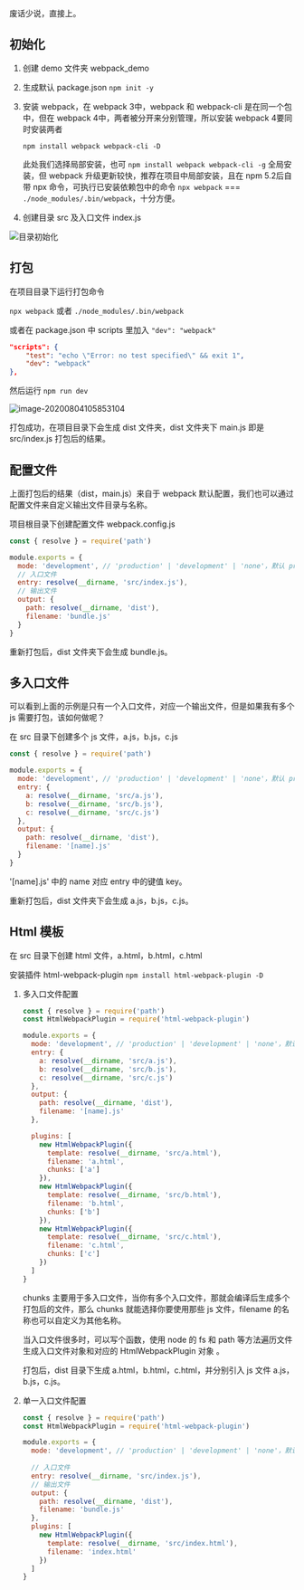 废话少说，直接上。

## 初始化

1. 创建 demo 文件夹 webpack_demo

2. 生成默认 package.json `npm init -y`

3. 安装 webpack，在 webpack 3中，webpack 和 webpack-cli 是在同一个包中，但在 webpack 4中，两者被分开来分别管理，所以安装 webpack 4要同时安装两者

   `npm install webpack webpack-cli -D`

   此处我们选择局部安装，也可 `npm install webpack webpack-cli -g` 全局安装，但 webpack 升级更新较快，推荐在项目中局部安装，且在 npm 5.2后自带 npx 命令，可执行已安装依赖包中的命令 `npx webpack` === `./node_modules/.bin/webpack`，十分方便。

4. 创建目录 src 及入口文件 index.js

![目录初始化](D:\CL\WebProject\blog\images\webpack\init_tree.png)

## 打包

在项目目录下运行打包命令

`npx webpack` 或者 `./node_modules/.bin/webpack`

或者在 package.json 中 scripts 里加入 `"dev": "webpack"`

```json
"scripts": {
    "test": "echo \"Error: no test specified\" && exit 1",
    "dev": "webpack"
},
```

然后运行 `npm run dev`

![image-20200804105853104](D:\CL\WebProject\blog\images\Webpack\build.png)

打包成功，在项目目录下会生成 dist 文件夹，dist 文件夹下 main.js 即是 src/index.js 打包后的结果。

## 配置文件

上面打包后的结果（dist，main.js）来自于 webpack 默认配置，我们也可以通过配置文件来自定义输出文件目录与名称。

项目根目录下创建配置文件 webpack.config.js

```js
const { resolve } = require('path')

module.exports = {
  mode: 'development', // 'production' | 'development' | 'none'，默认 production
  // 入口文件
  entry: resolve(__dirname, 'src/index.js'),
  // 输出文件
  output: {
    path: resolve(__dirname, 'dist'),
    filename: 'bundle.js'
  }
}
```

重新打包后，dist 文件夹下会生成 bundle.js。

## 多入口文件

可以看到上面的示例是只有一个入口文件，对应一个输出文件，但是如果我有多个 js 需要打包，该如何做呢？

在 src 目录下创建多个 js 文件，a.js，b.js，c.js

```js
const { resolve } = require('path')

module.exports = {
  mode: 'development', // 'production' | 'development' | 'none'，默认 production
  entry: {
    a: resolve(__dirname, 'src/a.js'),
    b: resolve(__dirname, 'src/b.js'),
    c: resolve(__dirname, 'src/c.js')
  },
  output: {
    path: resolve(__dirname, 'dist'),
    filename: '[name].js'
  }
}
```

'[name].js' 中的 name 对应 entry 中的键值 key。

重新打包后，dist 文件夹下会生成 a.js，b.js，c.js。

## Html 模板

在 src 目录下创建 html 文件，a.html，b.html，c.html

安装插件 html-webpack-plugin `npm install html-webpack-plugin -D`

1. 多入口文件配置

   ```js
   const { resolve } = require('path')
   const HtmlWebpackPlugin = require('html-webpack-plugin')
   
   module.exports = {
     mode: 'development', // 'production' | 'development' | 'none'，默认 production
     entry: {
       a: resolve(__dirname, 'src/a.js'),
       b: resolve(__dirname, 'src/b.js'),
       c: resolve(__dirname, 'src/c.js')
     },
     output: {
       path: resolve(__dirname, 'dist'),
       filename: '[name].js'
     },
   
     plugins: [
       new HtmlWebpackPlugin({
         template: resolve(__dirname, 'src/a.html'),
         filename: 'a.html',
         chunks: ['a']
       }),
       new HtmlWebpackPlugin({
         template: resolve(__dirname, 'src/b.html'),
         filename: 'b.html',
         chunks: ['b']
       }),
       new HtmlWebpackPlugin({
         template: resolve(__dirname, 'src/c.html'),
         filename: 'c.html',
         chunks: ['c']
       })
     ]
   }
   ```

   chunks 主要用于多入口文件，当你有多个入口文件，那就会编译后生成多个打包后的文件，那么 chunks 就能选择你要使用那些 js 文件，filename 的名称也可以自定义为其他名称。

   当入口文件很多时，可以写个函数，使用 node 的 fs 和 path 等方法遍历文件生成入口文件对象和对应的 HtmlWebpackPlugin 对象 。

   打包后，dist 目录下生成 a.html，b.html，c.html，并分别引入 js 文件 a.js，b.js，c.js。

2. 单一入口文件配置

   ```js
   const { resolve } = require('path')
   const HtmlWebpackPlugin = require('html-webpack-plugin')
   
   module.exports = {
     mode: 'development', // 'production' | 'development' | 'none'，默认 production
     
     // 入口文件
     entry: resolve(__dirname, 'src/index.js'),
     // 输出文件
     output: {
       path: resolve(__dirname, 'dist'),
       filename: 'bundle.js'
     },
     plugins: [
       new HtmlWebpackPlugin({
         template: resolve(__dirname, 'src/index.html'),
         filename: 'index.html'
       })
     ]
   }
   ```

   